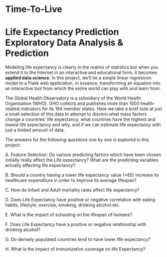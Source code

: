 # Time-To-Live

# Life Expectancy Prediction Exploratory Data Analysis & Prediction

Modeling life expectancy is clearly in the realms of statistics but when you extend it to the Internet in an interactive and educational form, it becomes **applied data science**. In this project, we’ll tie a simple linear regression model to a Flask web application, in essence, transforming an equation into an interactive tool from which the entire world can play with and learn from.

The Global Health Observatory is a subsidiary of the World Health Organisation (WHO). GHO collects and publishes more than 1000 health-related indicators for its 194 member states. Here we take a brief look at just a small selection of this data to attempt to discern what mass factors change a countries’ life expectancy, what countries have the highest and lowest life expectancy and why, and if we can estimate life expectancy with just a limited amount of data.

The answers for the following questions one by one is explored in this project:

A. Feature Selection: Do various predicting factors which have been chosen initially really affect the Life expectancy? What are the predicting variables actually affecting life expectancy?

B. Should a country having a lower life expectancy value (<65) increase its healthcare expenditure in order to improve its average lifespan?

C. How do Infant and Adult mortality rates affect life expectancy?

D. Does Life Expectancy have positive or negative correlation with eating habits, lifestyle, exercise, smoking, drinking alcohol etc.

E. What is the impact of schooling on the lifespan of humans?

F. Does Life Expectancy have a positive or negative relationship with drinking alcohol?

G. Do densely populated countries tend to have lower life expectancy?

H. What is the impact of Immunization coverage on life Expectancy?
